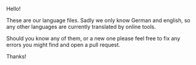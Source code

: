 Hello!

These are our language files. Sadly we only know German and english, so any other languages are currently translated by online tools.

Should you know any of them, or a new one please feel free to fix any errors you might find and open a pull request.

Thanks!

